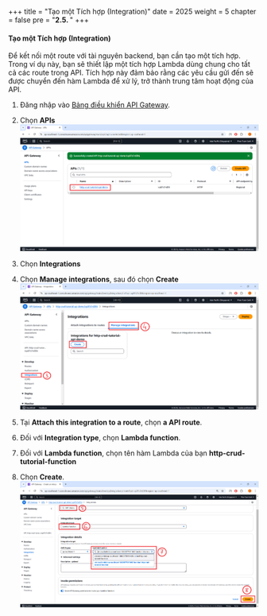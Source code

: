 +++
title = "Tạo một Tích hợp (Integration)"
date = 2025
weight = 5
chapter = false
pre = "<b>2.5. </b>"
+++

#### Tạo một Tích hợp (Integration)

Để kết nối một route với tài nguyên backend, bạn cần tạo một tích hợp. Trong ví dụ này, bạn sẽ thiết lập một tích hợp Lambda dùng chung cho tất cả các route trong API. Tích hợp này đảm bảo rằng các yêu cầu gửi đến sẽ được chuyển đến hàm Lambda để xử lý, trở thành trung tâm hoạt động của API.

1. Đăng nhập vào [Bảng điều khiển API Gateway](https://ap-southeast-1.console.aws.amazon.com/apigateway/main/apis?api=unselected&region=ap-southeast-1).
2. Chọn **APIs**
![Create Integration](/images/crud-api-solutions/CreateIntegration.png?width=70pc)
3. Chọn **Integrations**

4. Chọn **Manage integrations**, sau đó chọn **Create**
![Create Integration 2](/images/crud-api-solutions/CreateIntegration_2.png?width=70pc)
5. Tại **Attach this integration to a route**, chọn **a API route**.

6. Đối với **Integration type**, chọn **Lambda function**.

7. Đối với **Lambda function**, chọn tên hàm Lambda của bạn **http-crud-tutorial-function**

8. Chọn **Create**.
![Create Integration 3](/images/crud-api-solutions/CreateIntegration_3.png?width=70pc)